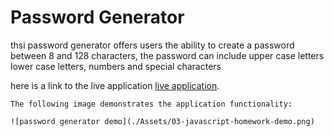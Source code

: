 # Password Generator

thsi password generator offers users the ability to create a password between 8 and 128 characters, the password can include upper case letters lower case letters, numbers and special characters

here is a link to the live application [live application](https://katredford.github.io/password-generator-redford/).

```
The following image demonstrates the application functionality:

![password generator demo](./Assets/03-javascript-homework-demo.png)




